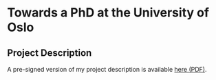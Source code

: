 # Towards a PhD at the University of Oslo

## Project Description

A pre-signed version of my project description is available [here
(PDF)](https://github.com/oleks/phd/releases/download/pre-signed-project-description/oleks-phd-project-description.pdf).
